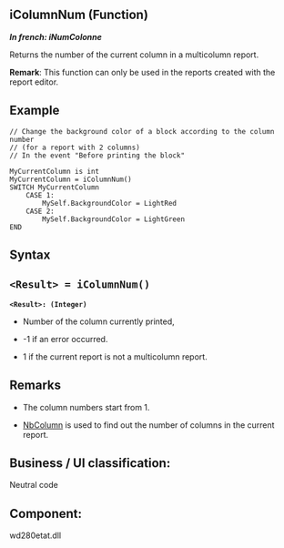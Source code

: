 
## iColumnNum (Function)

***In french: iNumColonne***



<a name="XUse"></a>
<a name="Use"></a>
<a name="description"></a>
Returns the number of the current column in a multicolumn report.

**Remark**: This function can only be used in the reports created with the report editor. 




<a name="Example1"></a>
<a name="sample_code"></a>

## Example


```wl
// Change the background color of a block according to the column number 
// (for a report with 2 columns)
// In the event "Before printing the block"

MyCurrentColumn is int 
MyCurrentColumn = iColumnNum()
SWITCH MyCurrentColumn
	CASE 1:
		MySelf.BackgroundColor = LightRed
	CASE 2:
		MySelf.BackgroundColor = LightGreen
END
```

<a name="XSYNTAX"></a>
<a name="SYNTAX1"></a>

## Syntax

`<Result> = iColumnNum()`
---

**`<Result>: (Integer)`**



- Number of the column currently printed,

- -1 if an error occurred. 

- 1 if the current report is not a multicolumn report.






<a name="NOTE0"></a>
<a name="NOTE0_1"></a>

## Remarks


- The column numbers start from 1.

- [NbColumn](../Proprietes/1000018810.md) is used to find out the number of columns in the current report. 




<a name="XComponent"></a>

## Business / UI classification:
Neutral code
## Component:
wd280etat.dll

